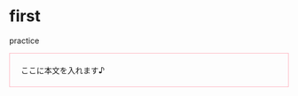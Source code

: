 # first
practice
<div style="border: #ffb6c1 solid 1px; font-size: 100%; padding: 20px;"> ここに本文を入れます♪ </div>
